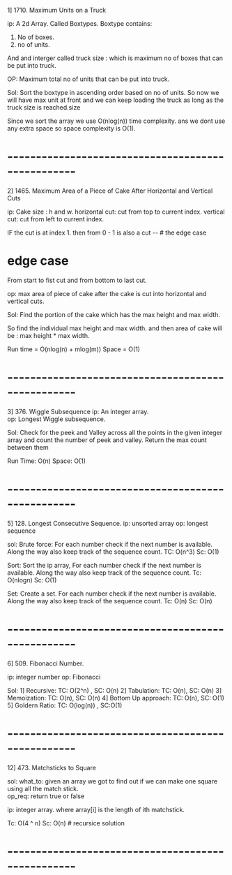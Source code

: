 
1] 1710. Maximum Units on a Truck

ip: A 2d Array. Called Boxtypes.
Boxtype contains: 
1. No of boxes.
2. no of units.

And and interger called truck size : which is maximum no of boxes that can be put into truck.

OP: Maximum total no of units that can be put into truck.

Sol:
Sort the boxtype in ascending order based on no of units. 
So now we will have max unit at front and we can keep loading the truck as long as the truck size is reached.size

Since we sort the array we use  O(nlog(n)) time complexity.
ans we dont use any extra space so space complexity is O(1).

# --------------------------------------------------

2] 1465. Maximum Area of a Piece of Cake After Horizontal and Vertical Cuts

ip: Cake size : h and w.
horizontal cut: cut from top to current index.
vertical cut: cut from left to current index.

IF the cut is at index 1. then from 0 - 1 is also a cut -- # the edge case

# edge case
From start to fist cut and from bottom to last cut.

op:
max area of piece of cake after the cake is cut into horizontal and vertical cuts.

Sol:
Find the portion of the cake which has the max height and max width.

So find the individual max height and max width.
and then area of cake will be : max height * max width.


Run time = O(nlog(n) + mlog(m))
Space = O(1)

# --------------------------------------------------

3] 376. Wiggle Subsequence
ip: An integer array.\
op: Longest Wiggle subsequence.

Sol:
Check for the peek and Valley across all the points in the given integer array and count the number of peek and valley. 
Return the max count between them

Run Time: O(n)
Space: O(1)

# --------------------------------------------------

5] 128. Longest Consecutive Sequence.
ip: unsorted array
op: longest sequence

sol:
Brute force:
For each number check if the next number is available. Along the way also keep track of the sequence count.
TC: O(n^3)
Sc: O(1)

Sort:
Sort the ip array, For each number check if the next number is available. Along the way also keep track of the sequence count.
Tc: O(nlogn)
Sc: O(1)

Set:
Create a set. For each number check if the next number is available. Along the way also keep track of the sequence count.
Tc: O(n)
Sc: O(n)

# --------------------------------------------------

6] 509. Fibonacci Number.

ip: integer number
op: Fibonacci 

Sol:
1] Recursive: 
TC: O(2^n) , SC: O(n)
2] Tabulation:
TC: O(n), SC: O(n)
3] Memoization:
TC: O(n), SC: O(n)
4] Bottom Up approach:
TC: O(n), SC: O(1)
5] Goldern Ratio:
TC: O(log(n)) , SC:O(1)

# --------------------------------------------------

12] 473. Matchsticks to Square

sol:
what_to: given an array we got to find out if we can make one square using all the match stick.\
op_req: return true or false

ip: integer array. where array[i] is the length of ith matchstick.

Tc: O(4 ^ n)
Sc: O(n) # recursice solution

# --------------------------------------------------
